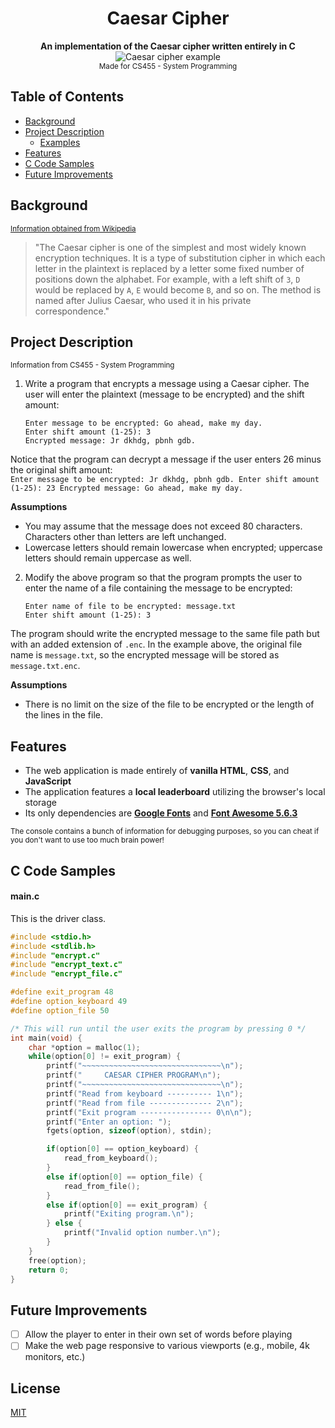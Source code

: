 <div align="center">
  <h1>Caesar Cipher</h1>
</div>

<div align="center">
  <strong>An implementation of the Caesar cipher written entirely in C</strong>
</div>  

<div align="center">
  <img src="https://cdncontribute.geeksforgeeks.org/wp-content/uploads/ceaserCipher.png" alt="Caesar cipher example">
</div>
  
<div align="center">  
  <sub>Made for CS455 - System Programming</sub>
</div>

## Table of Contents
- [Background](#background)
- [Project Description](#project-descrption)
  - [Examples](#examples)
- [Features](#features)
- [C Code Samples](#c-code)
- [Future Improvements](#future-improvements)

## Background
  <sub><a href="https://en.wikipedia.org/wiki/Caesar_cipher" target="_blank">Information obtained from Wikipedia</a></sub>
  >"The Caesar cipher is one of the simplest and most widely known encryption techniques. It is a type of substitution cipher in which each letter in the plaintext is replaced by a letter some fixed number of positions down the alphabet. For example, with a left shift of `3`, `D` would be replaced by `A`, `E` would become `B`, and so on. The method is named after Julius Caesar, who used it in his private correspondence."
  
## Project Description
<sub>Information from CS455 - System Programming</sub>
1. Write a program that encrypts a message using a Caesar cipher. The user will enter the plaintext (message to be encrypted) and the shift amount:

    ```
    Enter message to be encrypted: Go ahead, make my day.
    Enter shift amount (1-25): 3
    Encrypted message: Jr dkhdg, pbnh gdb.
    ```
      
Notice that the program can decrypt a message if the user enters 26 minus the original shift amount:  
    ```
    Enter message to be encrypted: Jr dkhdg, pbnh gdb.
    Enter shift amount (1-25): 23
    Encrypted message: Go ahead, make my day.
    ```
      
  **Assumptions**
  - You may assume that the message does not exceed 80 characters. Characters other than letters are left unchanged. 
  - Lowercase letters should remain lowercase when encrypted; uppercase letters should remain uppercase as well.
  
2. Modify the above program so that the program prompts the user to enter the name of a file containing the message to be encrypted:
  
    ```
    Enter name of file to be encrypted: message.txt
    Enter shift amount (1-25): 3
    ```
  
  The program should write the encrypted message to the same file path but with an added extension of `.enc`. In the example above, the original file name is `message.txt`, so the encrypted message will be stored as `message.txt.enc`.  
      
  **Assumptions**
  - There is no limit on the size of the file to be encrypted or the length of the lines in the file. 

## Features
- The web application is made entirely of **vanilla HTML**, **CSS**, and **JavaScript**
- The application features a  **local leaderboard** utilizing the browser's local storage
- Its only dependencies are **[Google Fonts](https://fonts.google.com/)** and **[Font Awesome 5.6.3](https://fontawesome.com/)**

<sub>The console contains a bunch of information for debugging purposes, so you can cheat if you don't want to use too much brain power! </sub>

## C Code Samples

#### main.c
This is the driver class.
```c
#include <stdio.h>
#include <stdlib.h>
#include "encrypt.c"
#include "encrypt_text.c"
#include "encrypt_file.c"

#define exit_program 48
#define option_keyboard 49
#define option_file 50

/* This will run until the user exits the program by pressing 0 */
int main(void) {
    char *option = malloc(1);
    while(option[0] != exit_program) {
        printf("~~~~~~~~~~~~~~~~~~~~~~~~~~~~~~~\n");
        printf("     CAESAR CIPHER PROGRAM\n");
        printf("~~~~~~~~~~~~~~~~~~~~~~~~~~~~~~~\n");
        printf("Read from keyboard ---------- 1\n");
        printf("Read from file -------------- 2\n");
        printf("Exit program ---------------- 0\n\n");
        printf("Enter an option: ");
        fgets(option, sizeof(option), stdin);

        if(option[0] == option_keyboard) {
            read_from_keyboard();
        }
        else if(option[0] == option_file) {
            read_from_file();
        }
        else if(option[0] == exit_program) {
            printf("Exiting program.\n");
        } else {
            printf("Invalid option number.\n");
        }
    }
	free(option);
    return 0;
}
```

## Future Improvements
- [ ] Allow the player to enter in their own set of words before playing
- [ ] Make the web page responsive to various viewports (e.g., mobile, 4k monitors, etc.)

## License
[MIT](https://tldrlegal.com/license/mit-license)
    

